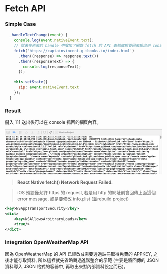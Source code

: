 # Fetch API

### Simple Case
```javascript
  _handleTextChange(event) {
    console.log(event.nativeEvent.text);
    // 試著在原來的 handle 中增加了網路 fetch 的 API 去抓取網頁回來輸出到 console
    fetch('https://captainvincent.gitbooks.io/index.html')
      .then((response) => response.text())
      .then((responseText) => {
        console.log(responseText);
      });

    this.setState({
      zip: event.nativeEvent.text
    });
  }
```

### Result
鍵入 111 送出後可以在 console 抓回的網頁內容。

![](FetchPage.jpg)


> **React Native fetch() Network Request Failed.**

> iOS 預設僅允許 https 的 request, 若是用 http 的網址則會回傳上面這個 error message, 或是要修改 info.plist (並rebuild project)
```xml
<key>NSAppTransportSecurity</key>
<dict>
    <key>NSAllowsArbitraryLoads</key>
    <true/>
</dict>
```

### Integration OpenWeatherMap API
因為 OpenWeatherMap 的 API 已經改成需要透過註冊取得免費的 APPKEY, 之後才能存取資料, 所以這裡就先省略跳過進階整合的示範 (主要是將回傳的 JSON 資料導入 JSON  格式的容器中, 再取出來對內部資料設定而已)。